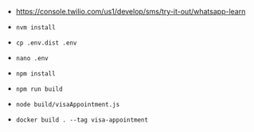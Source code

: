 - https://console.twilio.com/us1/develop/sms/try-it-out/whatsapp-learn
- `nvm install`
- `cp .env.dist .env`
- `nano .env`
- `npm install`
- `npm run build`
- `node build/visaAppointment.js`

- `docker build . --tag visa-appointment`
